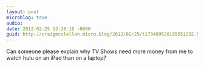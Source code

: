 ```yaml
---
layout: post
microblog: true
audio: 
date: 2012-02-25 13:28:19 -0600
guid: http://craigmcclellan.micro.blog/2012/02/25/t173489520195551232.html
---
```

Can someone please explain why TV Shows need more money from me to watch hulu on an iPad than on a laptop?
